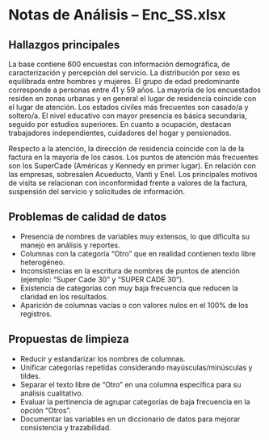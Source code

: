 # Notas de Análisis – Enc_SS.xlsx

## Hallazgos principales
La base contiene 600 encuestas con información demográfica, de caracterización y percepción del servicio. La distribución por sexo es equilibrada entre hombres y mujeres. El grupo de edad predominante corresponde a personas entre 41 y 59 años. La mayoría de los encuestados residen en zonas urbanas y en general el lugar de residencia coincide con el lugar de atención. Los estados civiles más frecuentes son casado/a y soltero/a. El nivel educativo con mayor presencia es básica secundaria, seguido por estudios superiores. En cuanto a ocupación, destacan trabajadores independientes, cuidadores del hogar y pensionados.

Respecto a la atención, la dirección de residencia coincide con la de la factura en la mayoría de los casos. Los puntos de atención más frecuentes son los SuperCade (Américas y Kennedy en primer lugar). En relación con las empresas, sobresalen Acueducto, Vanti y Enel. Los principales motivos de visita se relacionan con inconformidad frente a valores de la factura, suspensión del servicio y solicitudes de información.

## Problemas de calidad de datos
- Presencia de nombres de variables muy extensos, lo que dificulta su manejo en análisis y reportes.
- Columnas con la categoría “Otro” que en realidad contienen texto libre heterogéneo.
- Inconsistencias en la escritura de nombres de puntos de atención (ejemplo: “Super Cade 30” y “SUPER CADE 30”).
- Existencia de categorías con muy baja frecuencia que reducen la claridad en los resultados.
- Aparición de columnas vacías o con valores nulos en el 100% de los registros.

## Propuestas de limpieza
- Reducir y estandarizar los nombres de columnas.
- Unificar categorías repetidas considerando mayúsculas/minúsculas y tildes.
- Separar el texto libre de “Otro” en una columna específica para su análisis cualitativo.
- Evaluar la pertinencia de agrupar categorías de baja frecuencia en la opción “Otros”.
- Documentar las variables en un diccionario de datos para mejorar consistencia y trazabilidad.
